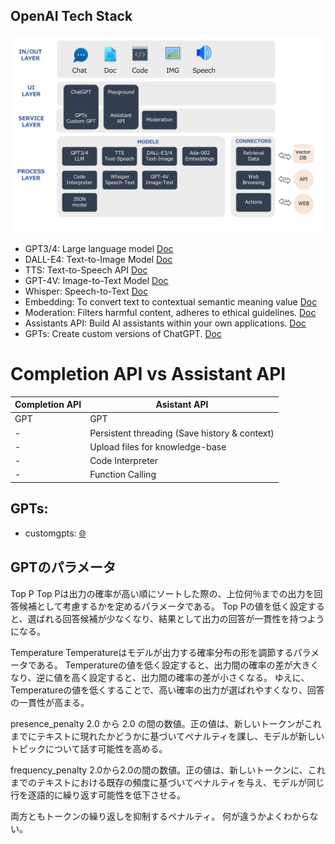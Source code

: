 
## OpenAI Tech Stack

<img src="https://github.com/jingwora/Generative-AI-Ultimate-Resources/blob/main/images/Openai-Resources/OpenAI-tech-stack.png?raw=true" width="900"/>

- GPT3/4: Large language model  [Doc](https://platform.openai.com/docs/guides/text-generation)
- DALL-E4: Text-to-Image Model  [Doc](https://platform.openai.com/docs/models/dall-e)
- TTS: Text-to-Speech API  [Doc](https://platform.openai.com/docs/models/tts)
- GPT-4V: Image-to-Text Model  [Doc](https://platform.openai.com/docs/guides/vision)
- Whisper: Speech-to-Text  [Doc](https://platform.openai.com/docs/models/whisper)
- Embedding: To convert text to contextual semantic meaning value  [Doc](https://platform.openai.com/docs/models/embeddings)
- Moderation: Filters harmful content, adheres to ethical guidelines. [Doc](https://platform.openai.com/docs/guides/moderation)
- Assistants API: Build AI assistants within your own applications. [Doc](https://platform.openai.com/docs/assistants/overview/agents)
- GPTs:  Create custom versions of ChatGPT. [Doc](https://platform.openai.com/docs/plugins/introduction)


# Completion API vs Assistant API
| **Completion API** | **Asistant API** |
|-----|-----|
| GPT | GPT | 
| - | Persistent threading (Save history & context) | 
| - | Upload files for knowledge-base | 
| - | Code Interpreter | 
| - | Function Calling | 


## GPTs:

- customgpts: [🌐](https://customgpts.org/)


## GPTのパラメータ

Top P
Top Pは出力の確率が高い順にソートした際の、上位何％までの出力を回答候補として考慮するかを定めるパラメータである。
Top Pの値を低く設定すると、選ばれる回答候補が少なくなり、結果として出力の回答が一貫性を持つようになる。

Temperature
Temperatureはモデルが出力する確率分布の形を調節するパラメータである。
Temperatureの値を低く設定すると、出力間の確率の差が大きくなり、逆に値を高く設定すると、出力間の確率の差が小さくなる。
ゆえに、Temperatureの値を低くすることで、高い確率の出力が選ばれやすくなり、回答の一貫性が高まる。

presence_penalty
2.0 から 2.0 の間の数値。正の値は、新しいトークンがこれまでにテキストに現れたかどうかに基づいてペナルティを課し、モデルが新しいトピックについて話す可能性を高める。

frequency_penalty
2.0から2.0の間の数値。正の値は、新しいトークンに、これまでのテキストにおける既存の頻度に基づいてペナルティを与え、モデルが同じ行を逐語的に繰り返す可能性を低下させる。

両方ともトークンの繰り返しを抑制するペナルティ。
何が違うかよくわからない。
